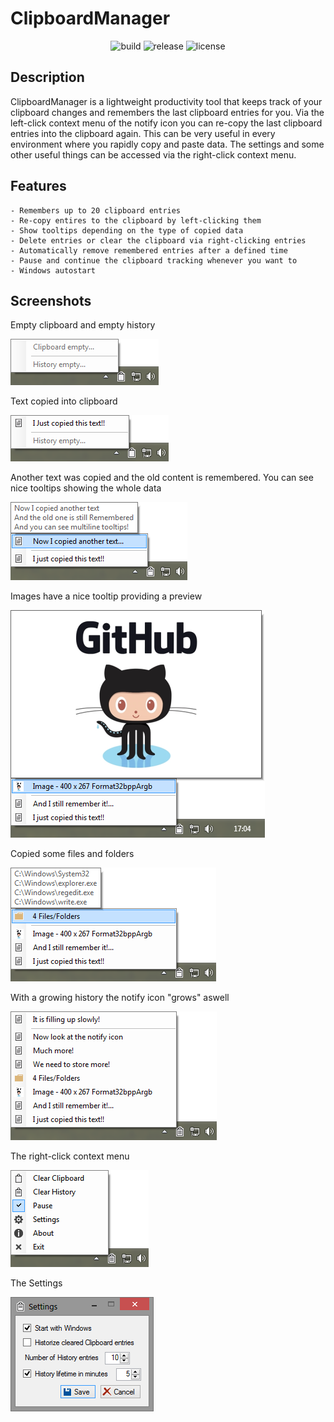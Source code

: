 # ClipboardManager

<p align="center">
<img alt="build" src="https://img.shields.io/badge/build-1.3-brightgreen.svg" height="20px">  <img alt="release" src="https://img.shields.io/badge/release-1.3-brightgreen.svg" height="20px">  <img alt="license" src="https://img.shields.io/badge/license-GNU%20GPLv3-blue.svg" height="20px">
</p>

Description
--------------

ClipboardManager is a lightweight productivity tool that keeps track of your clipboard changes and remembers the last clipboard entries for you. Via the left-click context menu of the notify icon you can re-copy the last clipboard entries into the clipboard again. This can be very useful in every environment where you rapidly copy and paste data. The settings and some other useful things can be accessed via the right-click context menu.

Features
--------------

	- Remembers up to 20 clipboard entries
	- Re-copy entires to the clipboard by left-clicking them
	- Show tooltips depending on the type of copied data
	- Delete entries or clear the clipboard via right-clicking entries
	- Automatically remove remembered entries after a defined time
	- Pause and continue the clipboard tracking whenever you want to
	- Windows autostart

Screenshots
--------------

Empty clipboard and empty history

![Screenshot1](https://raw.githubusercontent.com/nein23/userContent/master/ClipboardManager/Screenshots/1.png)


Text copied into clipboard

![Screenshot2](https://raw.githubusercontent.com/nein23/userContent/master/ClipboardManager/Screenshots/2.png)


Another text was copied and the old content is remembered. You can see nice tooltips showing the whole data

![Screenshot3](https://raw.githubusercontent.com/nein23/userContent/master/ClipboardManager/Screenshots/3.png)


Images have a nice tooltip providing a preview

![Screenshot4](https://raw.githubusercontent.com/nein23/userContent/master/ClipboardManager/Screenshots/4.png)


Copied some files and folders

![Screenshot5](https://raw.githubusercontent.com/nein23/userContent/master/ClipboardManager/Screenshots/5.png)


With a growing history the notify icon "grows" aswell

![Screenshot6](https://raw.githubusercontent.com/nein23/userContent/master/ClipboardManager/Screenshots/6.png)


The right-click context menu
 
![Screenshot7](https://raw.githubusercontent.com/nein23/userContent/master/ClipboardManager/Screenshots/7.png)


The Settings

![Screenshot8](https://raw.githubusercontent.com/nein23/userContent/master/ClipboardManager/Screenshots/8.png)